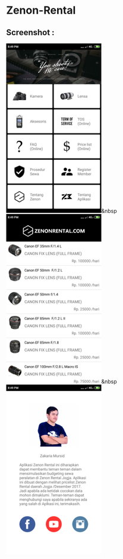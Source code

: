 # Zenon-Rental

## Screenshot : 
<img src="https://github.com/16110279/Zenon-Rental/blob/master/Screenshot/Main.png" width="256">&nbsp
<img src="https://github.com/16110279/Zenon-Rental/blob/master/Screenshot/Lens%20Activity.png" width="256">&nbsp
<img src="https://github.com/16110279/Zenon-Rental/blob/master/Screenshot/About.png" width="256">
